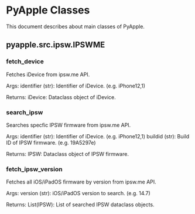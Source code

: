 # PyApple Classes

This document describes about main classes of PyApple.

## pyapple.src.ipsw.IPSWME

### fetch_device

Fetches iDevice from ipsw.me API.

Args:
    identifier (str): Identifier of iDevice. (e.g. iPhone12,1)

Returns:
    iDevice: Dataclass object of iDevice.

### search_ipsw

Searches specfic IPSW firmware from ipsw.me API.

Args:
    identifier (str): Identifier of iDevice. (e.g. iPhone12,1)
    buildid (str): Build ID of IPSW firmware. (e.g. 19A5297e)

Returns:
    IPSW: Dataclass object of IPSW firmware.

### fetch_ipsw_version

Fetches all iOS/iPadOS firmware by version from ipsw.me API.

Args:
    version (str): iOS/iPadOS version to search. (e.g. 14.7)

Returns:
    List(IPSW): List of searched IPSW dataclass objects.
